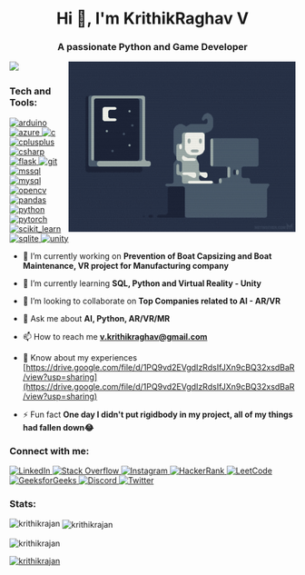 <h1 align="center">Hi 👋, I'm KrithikRaghav V</h1>
<h3 align="center">A passionate Python and Game Developer</h3>

<img align="right" alt="coding" width="400" src="https://github.com/KrithikRajan/KrithikRajan/blob/main/e426702edf874b181aced1e2fa5c6cde.gif">

<a href="https://visitcount.itsvg.in">
  <img src="https://visitcount.itsvg.in/api?id=KrithikRajan&label=Profile%20Views&color=0&icon=5&pretty=false" />
</a>

<h3 align="left">Tech and Tools:</h3>
<p align="left">
  <a href="https://www.arduino.cc/" target="_blank" rel="noreferrer">
    <img src="https://img.shields.io/badge/Arduino-00979D?style=for-the-badge&logo=arduino&logoColor=white" alt="arduino"/>
  </a>
  <a href="https://azure.microsoft.com/en-in/" target="_blank" rel="noreferrer">
    <img src="https://img.shields.io/badge/Microsoft_Azure-0078D4?style=for-the-badge&logo=microsoft-azure&logoColor=white" alt="azure"/>
  </a>
  <a href="https://www.cprogramming.com/" target="_blank" rel="noreferrer">
    <img src="https://img.shields.io/badge/C-00599C?style=for-the-badge&logo=c&logoColor=white" alt="c"/>
  </a>
  <a href="https://www.w3schools.com/cpp/" target="_blank" rel="noreferrer">
    <img src="https://img.shields.io/badge/C++-00599C?style=for-the-badge&logo=cplusplus&logoColor=white" alt="cplusplus"/>
  </a>
  <a href="https://www.w3schools.com/cs/" target="_blank" rel="noreferrer">
    <img src="https://img.shields.io/badge/C%23-239120?style=for-the-badge&logo=csharp&logoColor=white" alt="csharp"/>
  </a>
  <a href="https://flask.palletsprojects.com/" target="_blank" rel="noreferrer">
    <img src="https://img.shields.io/badge/Flask-000000?style=for-the-badge&logo=flask&logoColor=white" alt="flask"/>
  </a>
  <a href="https://git-scm.com/" target="_blank" rel="noreferrer">
    <img src="https://img.shields.io/badge/Git-F05032?style=for-the-badge&logo=git&logoColor=white" alt="git"/>
  </a>
  <a href="https://www.microsoft.com/en-us/sql-server" target="_blank" rel="noreferrer">
    <img src="https://img.shields.io/badge/Microsoft_SQL_Server-CC2927?style=for-the-badge&logo=microsoft-sql-server&logoColor=white" alt="mssql"/>
  </a>
  <a href="https://www.mysql.com/" target="_blank" rel="noreferrer">
    <img src="https://img.shields.io/badge/MySQL-4479A1?style=for-the-badge&logo=mysql&logoColor=white" alt="mysql"/>
  </a>
  <a href="https://opencv.org/" target="_blank" rel="noreferrer">
    <img src="https://img.shields.io/badge/OpenCV-5C3EE8?style=for-the-badge&logo=opencv&logoColor=white" alt="opencv"/>
  </a>
  <a href="https://pandas.pydata.org/" target="_blank" rel="noreferrer">
    <img src="https://img.shields.io/badge/Pandas-150458?style=for-the-badge&logo=pandas&logoColor=white" alt="pandas"/>
  </a>
  <a href="https://www.python.org" target="_blank" rel="noreferrer">
    <img src="https://img.shields.io/badge/Python-3776AB?style=for-the-badge&logo=python&logoColor=white" alt="python"/>
  </a>
  <a href="https://pytorch.org/" target="_blank" rel="noreferrer">
    <img src="https://img.shields.io/badge/PyTorch-EE4C2C?style=for-the-badge&logo=pytorch&logoColor=white" alt="pytorch"/>
  </a>
  <a href="https://scikit-learn.org/" target="_blank" rel="noreferrer">
    <img src="https://img.shields.io/badge/scikit--learn-F7931E?style=for-the-badge&logo=scikit-learn&logoColor=white" alt="scikit_learn"/>
  </a>
  <a href="https://www.sqlite.org/" target="_blank" rel="noreferrer">
    <img src="https://img.shields.io/badge/SQLite-003B57?style=for-the-badge&logo=sqlite&logoColor=white" alt="sqlite"/>
  </a>
  <a href="https://unity.com/" target="_blank" rel="noreferrer">
    <img src="https://img.shields.io/badge/Unity-000000?style=for-the-badge&logo=unity&logoColor=white" alt="unity"/>
  </a>
</p>

- 🔭 I’m currently working on **Prevention of Boat Capsizing and Boat Maintenance, VR project for Manufacturing company**

- 🌱 I’m currently learning **SQL, Python and Virtual Reality - Unity**

- 👯 I’m looking to collaborate on **Top Companies related to AI - AR/VR**

- 💬 Ask me about **AI, Python, AR/VR/MR**

- 📫 How to reach me **v.krithikraghav@gmail.com**

- 📄 Know about my experiences [https://drive.google.com/file/d/1PQ9vd2EVgdIzRdsIfJXn9cBQ32xsdBaR/view?usp=sharing](https://drive.google.com/file/d/1PQ9vd2EVgdIzRdsIfJXn9cBQ32xsdBaR/view?usp=sharing)

- ⚡ Fun fact **One day I didn't put rigidbody in my project, all of my things had fallen down😂**

<h3 align="left">Connect with me:</h3>
<p align="left">
  <a href="https://linkedin.com/in/krithikraghavofficial" target="blank">
    <img src="https://img.shields.io/badge/LinkedIn-0A66C2?style=for-the-badge&logo=linkedin&logoColor=white" alt="LinkedIn"/>
  </a>
  <a href="https://stackoverflow.com/users/26183109/krithikraghav-v" target="blank">
    <img src="https://img.shields.io/badge/Stack_Overflow-FE7A16?style=for-the-badge&logo=stack-overflow&logoColor=white" alt="Stack Overflow"/>
  </a>
  <a href="https://instagram.com/krithik_vr08" target="blank">
    <img src="https://img.shields.io/badge/Instagram-E4405F?style=for-the-badge&logo=instagram&logoColor=white" alt="Instagram"/>
  </a>
  <a href="https://www.hackerrank.com/v_krithikraghav" target="blank">
    <img src="https://img.shields.io/badge/HackerRank-2EC866?style=for-the-badge&logo=hackerrank&logoColor=white" alt="HackerRank"/>
  </a>
  <a href="https://leetcode.com/u/user8318wu/" target="blank">
    <img src="https://img.shields.io/badge/LeetCode-FFA116?style=for-the-badge&logo=leetcode&logoColor=white" alt="LeetCode"/>
  </a>
  <a href="https://auth.geeksforgeeks.org/user/vkrithikab4w" target="blank">
    <img src="https://img.shields.io/badge/GeeksforGeeks-0F9D58?style=for-the-badge&logo=geeksforgeeks&logoColor=white" alt="GeeksforGeeks"/>
  </a>
  <a href="https://discord.gg/9144" target="blank">
    <img src="https://img.shields.io/badge/Discord-5865F2?style=for-the-badge&logo=discord&logoColor=white" alt="Discord"/>
  </a>
  <a href="https://twitter.com/KrithikRaghav_" target="blank">
    <img src="https://img.shields.io/badge/Twitter-1DA1F2?style=for-the-badge&logo=twitter&logoColor=white" alt="Twitter"/>
  </a>
</p>

<h3 align="left">Stats:</h3>
<p><img align="left" src="https://github-readme-stats.vercel.app/api/top-langs?username=krithikrajan&show_icons=true&locale=en&layout=compact&theme=blueberry" alt="krithikrajan" /></p>

<p>&nbsp;<img align="center" src="https://github-readme-stats.vercel.app/api?username=krithikrajan&show_icons=true&locale=en&theme=blueberry" alt="krithikrajan" /></p>

<p><img align="center" src="https://github-readme-streak-stats.herokuapp.com/?user=krithikrajan&theme=blueberry" alt="krithikrajan" /></p>

<p align="left"> 
<a href="https://github.com/ryo-ma/github-profile-trophy&theme=blueberry">
<img src="https://github-profile-trophy.vercel.app/?username=krithikrajan&theme=blueberry" alt="krithikrajan" />
</a> 
</p>
